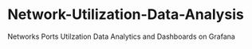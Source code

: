 # Network-Utilization-Data-Analysis
Networks Ports Utilzation Data Analytics and Dashboards on Grafana
